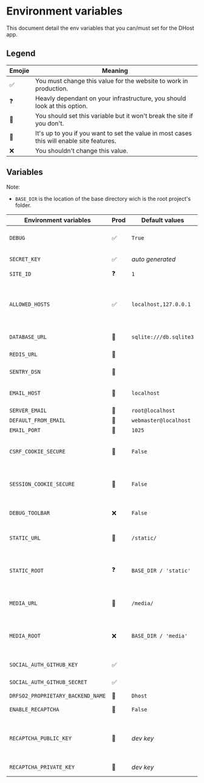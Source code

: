 # Environment variables

This document detail the env variables that you can/must set for the DHost app.

## Legend

| Emojie | Meaning |
| --- | --- |
| ✅ | You must change this value for the website to work in production. |
| ❓ | Heavly dependant on your infrastructure, you should look at this option. |
| 🍪 | You should set this variable but it won't break the site if you don't. |
| 🤷 | It's up to you if you want to set the value in most cases this will enable site features. |
| ❌ | You shouldn't change this value. |

## Variables

Note:
- `BASE_DIR` is the location of the base directory wich is the root project's folder.

| Environment variables | Prod | Default values | Descriptions |
| --- | --- | --- | --- |
| `DEBUG` | ✅ | `True` | Set to `False` for production, more infos [here](https://docs.djangoproject.com/en/3.1/ref/settings/#debug). |
| `SECRET_KEY` | ✅ | *auto generated* | Your website secret key, more infos [here](https://docs.djangoproject.com/en/3.1/ref/settings/#secret-key) |
| `SITE_ID` | ❓ | `1` | More infos [here](https://docs.djangoproject.com/en/3.1/ref/settings/#site-id). |
| `ALLOWED_HOSTS` | ✅ | `localhost,127.0.0.1` | A list of strings representing the host/domain names that this Django site can serve. More infos [here](https://docs.djangoproject.com/en/3.1/ref/settings/#allowed-hosts). |
| `DATABASE_URL` | 🍪 | `sqlite:///db.sqlite3` | The database URL, more infos [here](https://github.com/jacobian/dj-database-url#url-schema). |
| `REDIS_URL` | 🍪 | | The URL to the Redis server. |
| `SENTRY_DSN` | 🍪 | | The Sentry DSN URL, more infos [here](https://sentry.io/welcome/). |
| `EMAIL_HOST` | 🍪 | `localhost` | The host to use for sending email. More infos [here](https://docs.djangoproject.com/en/3.1/ref/settings/#email-host). |
| `SERVER_EMAIL` | 🍪 | `root@localhost` | More infos [here](https://docs.djangoproject.com/en/3.1/ref/settings/#server-email). |
| `DEFAULT_FROM_EMAIL` | 🍪 | `webmaster@localhost` | More infos [here](https://docs.djangoproject.com/en/3.1/ref/settings/#default-from-email). |
| `EMAIL_PORT` | 🍪 | `1025` | More infos [here](https://docs.djangoproject.com/en/3.1/ref/settings/#email-port). |
| `CSRF_COOKIE_SECURE` | 🍪 | `False` | Whether to use a secure cookie for the CSRF cookie. More infos [here](https://docs.djangoproject.com/en/3.1/ref/settings/#csrf-cookie-secure). |
| `SESSION_COOKIE_SECURE` | 🍪 | `False` | Whether to use a secure cookie for the session cookie. More infos [here](https://docs.djangoproject.com/en/3.1/ref/settings/#session-cookie-secure). |
| `DEBUG_TOOLBAR` | ❌ | `False` | Activate or not the Django debug toolbar, more infos [here](https://django-debug-toolbar.readthedocs.io/en/latest/). |
| `STATIC_URL` | 🍪 | `/static/` | URL to use when referring to static files. More infos [here](https://docs.djangoproject.com/en/3.1/ref/settings/#static-url) |
| `STATIC_ROOT` | ❓ | `BASE_DIR / 'static'` | The absolute path to the directory where collectstatic will collect static files. More infos [here](https://docs.djangoproject.com/en/3.1/ref/settings/#static-root). |
| `MEDIA_URL` | 🍪 | `/media/` | URL that handles the media served. More infos [here](https://docs.djangoproject.com/en/3.1/ref/settings/#media-url). |
| `MEDIA_ROOT` | ❌ | `BASE_DIR / 'media'` | Absolute filesystem path to the directory that will hold user-uploaded files. More infos [here](https://docs.djangoproject.com/en/3.1/ref/settings/#media-root). |
| `SOCIAL_AUTH_GITHUB_KEY` | ✅ | | Github OAuth2 client ID |
| `SOCIAL_AUTH_GITHUB_SECRET` | ✅ | | Github OAuth2 client secret |
| `DRFSO2_PROPRIETARY_BACKEND_NAME` | 🤷 | `Dhost` | |
| `ENABLE_RECAPTCHA` | 🤷 | `False` | Enable the reCAPTCHA on forms. |
| `RECAPTCHA_PUBLIC_KEY` | 🤷 | *dev key* | You need to create a Google reCAPTCHA V3 account [here](https://www.google.com/recaptcha/intro/index.html) to get the key. See [here](https://github.com/praekelt/django-recaptcha#installation) for more details. |
| `RECAPTCHA_PRIVATE_KEY` | 🤷 | *dev key* | Same has for `RECAPTCHA_PUBLIC_KEY`. |
